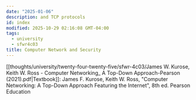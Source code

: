 ```yaml
---
date: "2025-01-06"
description: and TCP protocols
id: index
modified: 2025-10-29 02:16:08 GMT-04:00
tags:
  - university
  - sfwr4c03
title: Computer Network and Security
---
```


[[thoughts/university/twenty-four-twenty-five/sfwr-4c03/James W. Kurose, Keith W. Ross - Computer Networking_ A Top-Down Approach-Pearson (2021).pdf|Textbook]]: James F. Kurose, Keith W. Ross, "Computer Networking: A Top-Down Approach Featuring the Internet", 8th ed. Pearson Education
